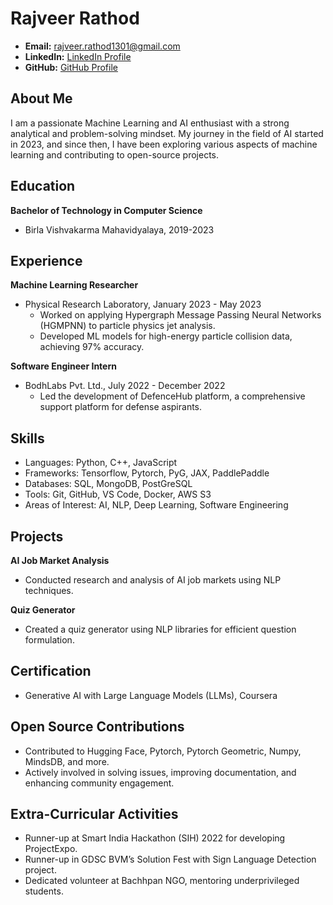 # Rajveer Rathod
- **Email:** rajveer.rathod1301@gmail.com
- **LinkedIn:** [LinkedIn Profile](https://www.linkedin.com/in/rajveer-rathod)
- **GitHub:** [GitHub Profile](https://github.com/rajveer43)





## About Me
I am a passionate Machine Learning and AI enthusiast with a strong analytical and problem-solving mindset. My journey in the field of AI started in 2023, and since then, I have been exploring various aspects of machine learning and contributing to open-source projects.

## Education
**Bachelor of Technology in Computer Science**
- Birla Vishvakarma Mahavidyalaya, 2019-2023

## Experience
    
**Machine Learning Researcher**
- Physical Research Laboratory, January 2023 - May 2023
    - Worked on applying Hypergraph Message Passing Neural Networks (HGMPNN) to particle physics jet analysis.
    - Developed ML models for high-energy particle collision data, achieving 97% accuracy.

**Software Engineer Intern**
- BodhLabs Pvt. Ltd., July 2022 - December 2022
    - Led the development of DefenceHub platform, a comprehensive support platform for defense aspirants.

## Skills
- Languages: Python, C++, JavaScript
- Frameworks: Tensorflow, Pytorch, PyG, JAX, PaddlePaddle
- Databases: SQL, MongoDB, PostGreSQL
- Tools: Git, GitHub, VS Code, Docker, AWS S3
- Areas of Interest: AI, NLP, Deep Learning, Software Engineering


## Projects
**AI Job Market Analysis**
- Conducted research and analysis of AI job markets using NLP techniques.

**Quiz Generator**
- Created a quiz generator using NLP libraries for efficient question formulation.

## Certification
- Generative AI with Large Language Models (LLMs), Coursera

## Open Source Contributions
- Contributed to Hugging Face, Pytorch, Pytorch Geometric, Numpy, MindsDB, and more.
- Actively involved in solving issues, improving documentation, and enhancing community engagement.

## Extra-Curricular Activities
- Runner-up at Smart India Hackathon (SIH) 2022 for developing ProjectExpo.
- Runner-up in GDSC BVM’s Solution Fest with Sign Language Detection project.
- Dedicated volunteer at Bachhpan NGO, mentoring underprivileged students.

